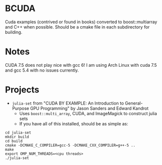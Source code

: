 BCUDA
=====

Cuda examples (contrived or found in books) converted to boost::multiarray and
C++ when possible. Should be a cmake file in each subdirectory for building.

Notes
=====

CUDA 7.5 does not play nice with gcc 6! I am using Arch Linux with cuda 7.5
and gcc 5.4 with no issues currently.

Projects
========

* `julia-set` from "CUDA BY EXAMPLE: An Introduction to General-Purpose GPU
   Programming" by Jason Sanders and Edward Kandrot
    - Uses `boost::multi_array`, CUDA, and ImageMagick to construct julia sets
    - If you have all of this installed, should be as simple as:
```
cd julia-set
mkdir build
cd build
cmake -DCMAKE_C_COMPILER=gcc-5 -DCMAKE_CXX_COMPILER=g++-5 ..
make
export OMP_NUM_THREADS=<cpu threads>
./julia-set
```
